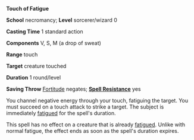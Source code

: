  **Touch of Fatigue**

**School** necromancy; **Level** sorcerer/wizard 0

**Casting Time** 1 standard action

**Components** V, S, M (a drop of sweat)

**Range** touch

**Target** creature touched

**Duration** 1 round/level

**Saving Throw** [Fortitude](../combat.html#_fortitude) negates; **[Spell Resistance](../glossary.html#_spell-resistance)** yes

You channel negative energy through your touch, fatiguing the target. You must succeed on a touch attack to strike a target. The subject is immediately [fatigued](../glossary.html#_fatigued) for the spell's duration.

This spell has no effect on a creature that is already [fatigued](../glossary.html#_fatigued). Unlike with normal fatigue, the effect ends as soon as the spell's duration expires.

